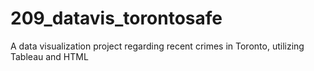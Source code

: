# 209_datavis_torontosafe
A data visualization project regarding recent crimes in Toronto, utilizing Tableau and HTML
